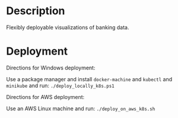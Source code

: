 # Description
Flexibly deployable visualizations of banking data.

# Deployment
Directions for Windows deployment:

Use a package manager and install ```docker-machine``` and ```kubectl``` and ```minikube``` and run:
```./deploy_locally_k8s.ps1```

Directions for AWS deployment:

Use an AWS Linux machine and run:
```./deploy_on_aws_k8s.sh```
